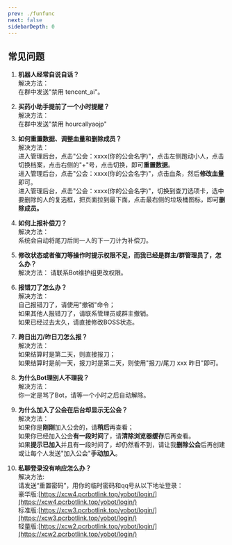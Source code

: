 ```yaml
---
prev: ./funfunc
next: false
sidebarDepth: 0
---
```

## 常见问题
1. **机器人经常自说自话？**  
   解决方法：  
   在群中发送"禁用 tencent_ai"。

2. **买药小助手提前了一个小时提醒？**  
   解决方法：  
   在群中发送"禁用 hourcallyaojp"

3. **如何重置数据、调整血量和删除成员？**  
   解决方法：  
   进入管理后台，点击"公会：xxxx(你的公会名字)"，点击左侧跑动小人，点击切换档案，点击右侧的"+"号，点击切换，即可<b>重置数据</b>。   
   进入管理后台，点击"公会：xxxx(你的公会名字)"，点击血条，然后<b>修改血量</B>即可。  
   进入管理后台，点击"公会：xxxx(你的公会名字)"，切换到查刀选项卡，选中要删除的人的复选框，把页面拉到最下面，点击最右侧的垃圾桶图标，即可<b>删除成员。</b> 

4. **如何上报补偿刀？**  
   解决方法：  
   系统会自动将尾刀后同一人的下一刀计为补偿刀。

5. **修改状态或者催刀等操作时提示权限不足，而我已经是群主/群管理员了，怎么办？**    
   解决方法：
   请联系Bot维护组更改权限。

6. **报错刀了怎么办？**  
   解决方法：  
   自己报错刀了，请使用"撤销"命令；  
   如果其他人报错刀了，请联系管理员或群主撤销。  
   如果已经过去太久，请直接修改BOSS状态。

7. **跨日出刀/昨日刀怎么报？**  
   解决方法：  
   如果结算时是第二天，则直接报刀；  
   如果结算时是前一天，报刀时是第二天，则使用"报刀/尾刀 xxx 昨日"即可。

8. **为什么Bot理别人不理我？**  
   解决方法：  
   你一定是骂了Bot，请等一个小时之后自动解除。

9. **为什么加入了公会在后台却显示无公会？**  
   解决方法：  
   如果你是<B>刚刚</b>加入公会的，请<b>稍后</b>再查看；  
   如果你已经加入公会<b>有一段时间</b>了，请<b>清除浏览器缓存</b>后再查看。  
   如果<b>提示已加入</B>并且有一段时间了，却仍然看不到，请让我<b>删除公会</b>后再创建或让每个人发送"加入公会"<b>手动加入</B>。  

10. **私聊登录没有响应怎么办？**  
    解决方法:  
    请发送“重置密码”，用你的临时密码和qq号从以下地址登录：  
    豪华版:[https://xcw4.pcrbotlink.top/yobot/login/](https://xcw4.pcrbotlink.top/yobot/login/)    
    标准版:[https://xcw3.pcrbotlink.top/yobot/login/](https://xcw3.pcrbotlink.top/yobot/login/)   
    轻量版:[https://xcw2.pcrbotlink.top/yobot/login/](https://xcw2.pcrbotlink.top/yobot/login/)   

